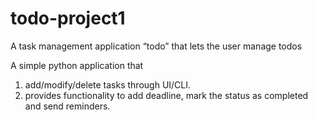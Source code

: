# todo-project1
A task management application “todo” that lets the user manage todos


A simple python application that
1. add/modify/delete tasks through UI/CLI.
2. provides functionality to add deadline, mark the status as completed and send reminders.